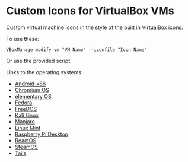 # Custom Icons for VirtualBox VMs

Custom virtual machine icons in the style of the built in VirtualBox icons.

To use these:

	VBoxManage modify vm "VM Name" --iconfile "Icon Name"

Or use the provided script.

Links to the operating systems:

- [Android-x86](https://android-x86.org)
- [Chromium OS](https://chromium.org/chromium-os)
- [elementary OS](https://elementary.io)
- [Fedora](https://getfedora.org)
- [FreeDOS](https://freedos.org)
- [Kali Linux](https://kali.org)
- [Manjaro](https://manjaro.org)
- [Linux Mint](https://linuxmint.com)
- [Raspberry Pi Desktop](https://raspberrypi.org/downloads/raspberry-pi-desktop/)
- [ReactOS](https://reactos.org)
- [SteamOS](https://store.steampowered.com/steamos)
- [Tails](https://tails.boum.org)
